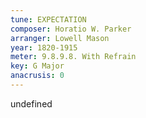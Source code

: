 ```yaml
---
tune: EXPECTATION
composer: Horatio W. Parker
arranger: Lowell Mason
year: 1820-1915
meter: 9.8.9.8. With Refrain
key: G Major
anacrusis: 0
---
```

undefined